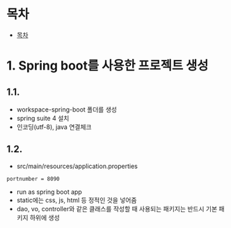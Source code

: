 
# 목차

- [목차](#목차)

# 1. Spring boot를 사용한 프로젝트 생성
## 1.1.
- workspace-spring-boot 폴더를 생성
- spring suite 4 설치
- 인코딩(utf-8), java 연결체크
## 1.2.
- src/main/resources/application.properties 
```properties
portnumber = 8090
```
- run as spring boot app
- static에는 css, js, html 등 정적인 것을 넣어줌
- dao, vo, controller와 같은 클래스를 작성할 때 사용되는 패키지는 반드시 기본 패키지 하위에 생성